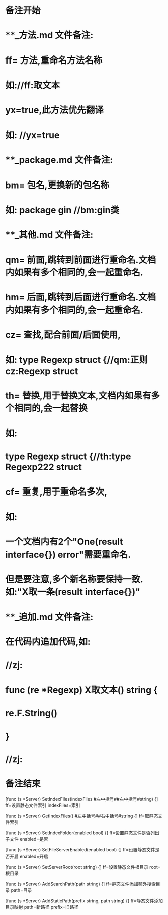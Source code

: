 # 备注开始
# **_方法.md 文件备注:
# ff= 方法,重命名方法名称
# 如://ff:取文本
#
# yx=true,此方法优先翻译
# 如: //yx=true


# **_package.md 文件备注:
# bm= 包名,更换新的包名称 
# 如: package gin //bm:gin类


# **_其他.md 文件备注:
# qm= 前面,跳转到前面进行重命名.文档内如果有多个相同的,会一起重命名.
# hm= 后面,跳转到后面进行重命名.文档内如果有多个相同的,会一起重命名.
# cz= 查找,配合前面/后面使用,
# 如: type Regexp struct {//qm:正则 cz:Regexp struct
#
# th= 替换,用于替换文本,文档内如果有多个相同的,会一起替换
# 如:
# type Regexp struct {//th:type Regexp222 struct
#
# cf= 重复,用于重命名多次,
# 如: 
# 一个文档内有2个"One(result interface{}) error"需要重命名.
# 但是要注意,多个新名称要保持一致. 如:"X取一条(result interface{})"


# **_追加.md 文件备注:
# 在代码内追加代码,如:
# //zj:
# func (re *Regexp) X取文本() string { 
#    re.F.String()
# }
# //zj:
# 备注结束

[func (s *Server) SetIndexFiles(indexFiles #左中括号##右中括号#string) {]
ff=设置静态文件索引
indexFiles=索引

[func (s *Server) GetIndexFiles() #左中括号##右中括号#string {]
ff=取静态文件索引

[func (s *Server) SetIndexFolder(enabled bool) {]
ff=设置静态文件是否列出子文件
enabled=是否

[func (s *Server) SetFileServerEnabled(enabled bool) {]
ff=设置静态文件是否开启
enabled=开启

[func (s *Server) SetServerRoot(root string) {]
ff=设置静态文件根目录
root=根目录

[func (s *Server) AddSearchPath(path string) {]
ff=静态文件添加额外搜索目录
path=目录

[func (s *Server) AddStaticPath(prefix string, path string) {]
ff=静态文件添加目录映射
path=新路径
prefix=旧路径
